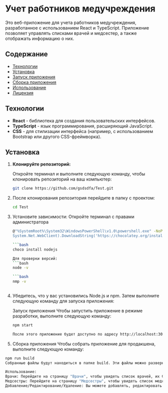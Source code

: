 # Учет работников медучреждения

Это веб-приложение для учета работников медучреждения, разработанное с использованием React и TypeScript. Приложение позволяет управлять списками врачей и медсестер, а также отображать информацию о них.

## Содержание

- [Технологии](#технологии)
- [Установка](#установка)
- [Запуск приложения](#запуск-приложения)
- [Сборка приложения](#сборка-приложения)
- [Использование](#использование)
- [Лицензия](#лицензия)

## Технологии

- **React** - библиотека для создания пользовательских интерфейсов.
- **TypeScript** - язык программирования, расширяющий JavaScript.
- **CSS** - для стилизации интерфейса (например, с использованием Bootstrap или другого CSS-фреймворка).

## Установка

1. **Клонируйте репозиторий:**

   Откройте терминал и выполните следующую команду, чтобы клонировать репозиторий на ваш компьютер:

   ```bash
   git clone https://github.com/gsdsdfa/Test.git

2. После клонирования репозитория перейдите в папку с проектом:

   ```bash
   cd Test

3. Установите зависимости:
 Откройте терминал с правами администратора

   ```bash
   @"%SystemRoot%\System32\WindowsPowerShell\v1.0\powershell.exe" -NoProfile -InputFormat None -ExecutionPolicy Bypass -Command "iex ((New-Object                
   System.Net.WebClient).DownloadString('https://chocolatey.org/install.ps1'))" && SET "PATH=%PATH%;%ALLUSERSPROFILE%\chocolatey\bin"

   ```bash
   choco install nodejs

   Для проверки версий:
   ```bash
   node -v

   ```bash
   nmp -v
 
   

4. Убедитесь, что у вас установились Node.js и npm. Затем выполните следующую команду для запуска приложения:

   Запуск приложения
   Чтобы запустить приложение в режиме разработки, выполните следующую команду:

   ```bash
   npm start

   После этого приложение будет доступно по адресу http://localhost:3000. Откройте этот адрес в вашем веб-браузере, чтобы увидеть приложение.

 5. Сборка приложения
   Чтобы собрать приложение для продакшена, выполните следующую команду:

   ```bash
   npm run build
   Собранные файлы будут находиться в папке build. Эти файлы можно развернуть на любом веб-сервере.

   Использование:
   Врачи: Перейдите на страницу "Врачи", чтобы увидеть список врачей, их ФИО и отделение.
   Медсестры: Перейдите на страницу "Медсестры", чтобы увидеть список медсестер и их отделение.
   Добавление/Редактирование/Удаление: Вы можете добавлять, редактировать и удалять записи работников.
